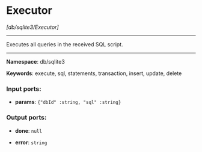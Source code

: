 # Executor

_[db/sqlite3/Executor]_

---

Executes all queries in the received SQL script.

---

__Namespace__: db/sqlite3

__Keywords__: execute, sql, statements, transaction, insert, update, delete

### Input ports:

* __params__: ` {"dbId" :string, "sql" :string} `

### Output ports:

* __done__: ` null `


* __error__: ` string `

